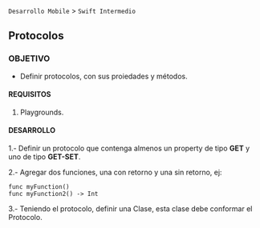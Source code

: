 
`Desarrollo Mobile` > `Swift Intermedio` 

## Protocolos

### OBJETIVO

- Definir protocolos, con sus proiedades y métodos.

#### REQUISITOS

1. Playgrounds.

#### DESARROLLO

1.- Definir un protocolo que contenga almenos un property de tipo **GET** y uno de tipo **GET-SET**.

2.- Agregar dos funciones, una con retorno y una sin retorno, ej:

```
func myFunction()
func myFunction2() -> Int
```

3.- Teniendo el protocolo, definir una Clase, esta clase debe conformar el Protocolo.

